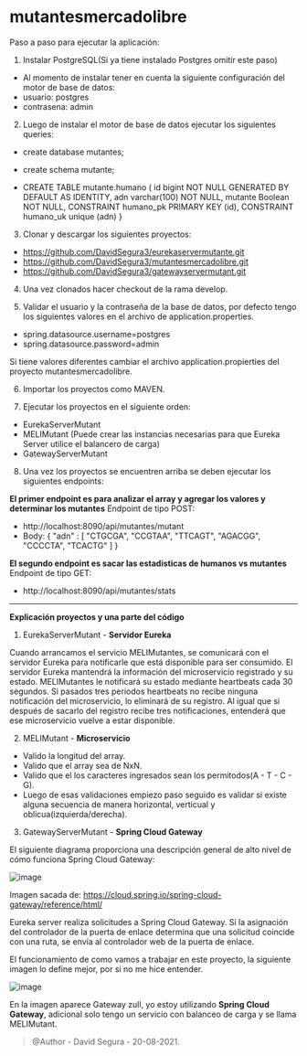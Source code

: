 # mutantesmercadolibre
Paso a paso para ejecutar la aplicación:

1. Instalar PostgreSQL(Si ya tiene instalado Postgres omitir este paso)
- Al momento de instalar tener en cuenta la siguiente configuración del motor de base de datos:
- usuario: postgres
- contrasena: admin

2. Luego de instalar el motor de base de datos ejecutar los siguientes queries:

- create database mutantes;

- create schema mutante;

- CREATE TABLE mutante.humano
(
    id bigint 				NOT NULL GENERATED BY DEFAULT AS IDENTITY,
    adn varchar(100) 		NOT NULL,
    mutante Boolean			NOT NULL,
    CONSTRAINT humano_pk PRIMARY KEY (id),
    CONSTRAINT humano_uk unique (adn)
}

3. Clonar y descargar los siguientes proyectos:

- https://github.com/DavidSegura3/eurekaservermutante.git
- https://github.com/DavidSegura3/mutantesmercadolibre.git
- https://github.com/DavidSegura3/gatewayservermutant.git


4. Una vez clonados hacer checkout de la rama develop.

5. Validar el usuario y la contraseña de la base de datos, por defecto tengo los siguientes valores en el archivo de application.properties.

- spring.datasource.username=postgres
- spring.datasource.password=admin

Si tiene valores diferentes cambiar el archivo application.propierties del proyecto mutantesmercadolibre.

6. Importar los proyectos como MAVEN. 

7. Ejecutar los proyectos en el siguiente orden:

- EurekaServerMutant
- MELIMutant (Puede crear las instancias necesarias para que Eureka Server utilice el balancero de carga)
- GatewayServerMutant


8. Una vez los proyectos se encuentren arriba se deben ejecutar los siguientes endpoints:

**El primer endpoint es para analizar el array y agregar los valores y determinar los mutantes**
Endpoint de tipo POST:
- http://localhost:8090/api/mutantes/mutant
- Body:
{
    "adn" : [
        "CTGCGA", "CCGTAA", "TTCAGT", "AGACGG", "CCCCTA", "TCACTG"
    ]
}

**El segundo endpoint es sacar las estadisticas de humanos vs mutantes**
Endpoint de tipo GET:
- http://localhost:8090/api/mutantes/stats



-----------------------------------------------------------------------------------------------------------------------------------------------------------------------------------


**Explicación proyectos y una parte del código**


1. EurekaServerMutant - **Servidor Eureka**

Cuando arrancamos el servicio MELIMutantes, se comunicará con el servidor Eureka para notificarle que está disponible para ser consumido. El servidor Eureka mantendrá la información del microservicio registrado y su estado. MELIMutantes le notificará su estado mediante heartbeats cada 30 segundos. Si pasados tres periodos heartbeats no recibe ninguna notificación del microservicio, lo eliminará de su registro. Al igual que si después de sacarlo del registro recibe tres notificaciones, entenderá que ese microservicio vuelve a estar disponible. 


2. MELIMutant - **Microservicio** 

- Valido la longitud del array.
- Valido que el array sea de NxN.
- Valido que el los caracteres ingresados sean los permitodos(A - T - C - G).
- Luego de esas validaciones empiezo paso seguido es validar si existe alguna secuencia de manera horizontal, verticual y oblicua(izquierda/derecha).


3. GatewayServerMutant - **Spring Cloud Gateway**

El siguiente diagrama proporciona una descripción general de alto nivel de cómo funciona Spring Cloud Gateway:

![image](https://user-images.githubusercontent.com/48692997/130154942-80a637c0-95fe-4fde-95c8-7c1fe5a6af79.png)


Imagen sacada de: https://cloud.spring.io/spring-cloud-gateway/reference/html/



Eureka server realiza solicitudes a Spring Cloud Gateway. Si la asignación del controlador de la puerta de enlace determina que una solicitud coincide con una ruta, se envía al controlador web de la puerta de enlace. 


El funcionamiento de como vamos a trabajar en este proyecto, la siguiente imagen lo define mejor, por si no me hice entender.


![image](https://user-images.githubusercontent.com/48692997/130154180-b3976a93-37ec-48f9-b2a6-0231ea7fe350.png)



En la imagen aparece Gateway zull, yo estoy utilizando **Spring Cloud Gateway**, adicional solo tengo un servicio con balanceo de carga y se llama MELIMutant.






> @Author - David Segura - 20-08-2021.
